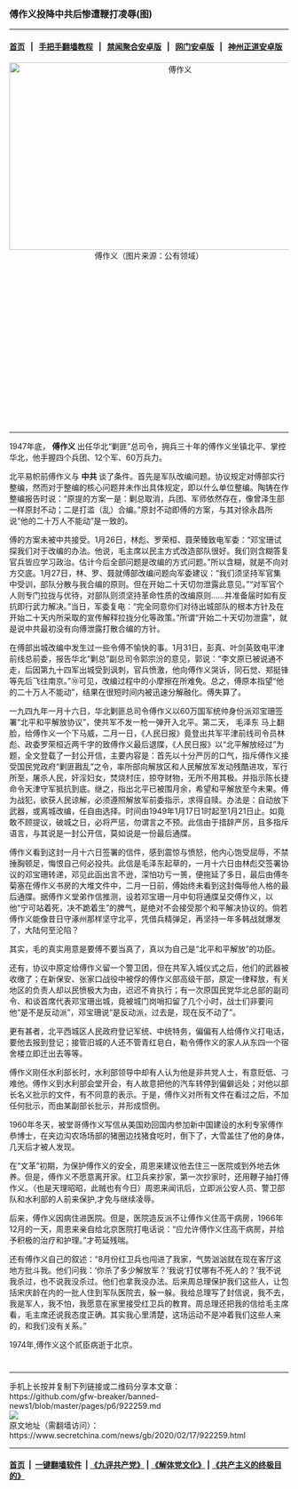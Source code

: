 ### 傅作义投降中共后惨遭鞭打凌辱(图)
------------------------

#### [首页](https://github.com/gfw-breaker/banned-news1/blob/master/README.md) &nbsp;&nbsp;|&nbsp;&nbsp; [手把手翻墙教程](https://github.com/gfw-breaker/guides/wiki) &nbsp;&nbsp;|&nbsp;&nbsp; [禁闻聚合安卓版](https://github.com/gfw-breaker/bn-android) &nbsp;&nbsp;|&nbsp;&nbsp; [网门安卓版](https://github.com/oGate2/oGate) &nbsp;&nbsp;|&nbsp;&nbsp; [神州正道安卓版](https://github.com/SzzdOgate/update) 



<div class="article_right" style="fone-color:#000">
 <p style="text-align: center;">
  <img alt="傅作义" src="https://img3.secretchina.com/pic/2020/2-17/p2629521a833031771-ss.jpg" style="height:337px; width:600px"/>
  <br>
   傅作义（图片来源：公有领域）
   <span id="hideid" name="hideid" style="color:red;display:none;">
    <span href="https://www.secretchina.com">
    </span>
   </span>
  </br>
 </p>
 <div id="txt-mid1-t21-2017">
  <ins class="adsbygoogle" data-ad-client="ca-pub-1276641434651360" data-ad-slot="2451032099" style="display:inline-block;width:336px;height:280px">
  </ins>
  

---


  </div>
 </div>
 <p>
  1947年底，
  <strong>
   <span href="https://www.secretchina.com/news/gb/tag/傅作义" target="_blank">
    傅作义
   </span>
  </strong>
  出任华北“剿匪”总司令，拥兵三十年的傅作义坐镇北平、掌控华北，他手握四个兵团、12个军、60万兵力。
  <span id="hideid" name="hideid" style="color:red;display:none;">
   <span href="https://www.secretchina.com">
   </span>
  </span>
 </p>
 <p>
  北平易帜前傅作义与
  <strong>
   <span href="https://www.secretchina.com/news/gb/tag/中共" target="_blank">
    中共
   </span>
  </strong>
  谈了条件。首先是军队改编问题。协议规定对傅部实行整编，然而对于整编的核心问题并未作出具体规定，即以什么单位整编。陶铸在作整编报告时说：“原提的方案一是：剿总取消，兵团、军师依然存在，像曾泽生部一样原封不动；二是打滥（乱）合编。”原封不动即傅的方案，与其对徐永昌所说“他的二十万人不能动”是一致的。
 </p>
 <p>
  傅的方案未被中共接受。1月26日，林彪、罗荣桓、聂荣臻致电军委：“邓宝珊试探我们对于改编的办法。他说，毛主席以民主方式改造部队很好。我们则含糊答复官兵皆应学习政治。估计今后全部问题是改编的方式问题。”所以含糊，就是不向对方交底。1月27日，林、罗、聂就傅部改编问题向军委建议：“我们须坚持军官集中受训，部队分散与我合编的原则。但在开始二十天切勿泄露此意见。”“对军官个人则专门拉拢与优待，对部队则须坚持革命性质的改编原则……并准备届时如有反抗即行武力解决。”当日，军委复电：“完全同意你们对待出城部队的根本方针及在开始二十天内所采取的宣传解释拉拢分化等政策。”所谓“开始二十天切勿泄露”，就是说中共最初没有向傅泄露打散合编的方针。
 </p>
 <p>
  在傅部出城改编中发生过一些令傅不愉快的事。1月31日，彭真、叶剑英致电平津前线总前委，报告华北“剿总”副总司令郭宗汾的意见，郭说：“李文原已被说通不走，后因第九十四军出城受到讽刺，官兵愤激，他向傅作义哭诉，同石觉、郑挺锋等先后飞往南京。”⑩可见，改编过程中的小摩擦在所难免。总之，傅原本指望“他的二十万人不能动”，结果在很短时间内被迅速分解融化。傅失算了。
 </p>
 <p>
  一九四九年一月十六日，华北剿匪总司令傅作义以60万国军统帅身份派邓宝珊签署“北平和平解放协议”，使共军不发一枪一弹开入北平。第二天，
  <span href="https://www.secretchina.com/news/gb/tag/毛泽东" target="_blank">
   毛泽东
  </span>
  马上翻脸，给傅作义一个下马威，二月一日，《人民日报》竟登出共军平津前线司令员林彪、政委罗荣桓近两千字的致傅作义最后退牒，《人民日报》以“北平解放经过”为题，全文登载了一封公开信，主要内容是：首先以十分严厉的口气，指斥傅作义接受国民党政府“剿匪戡乱”之令，率所部向解放区和人民解放军发动残酷进攻，军行所至，屠杀人民，奸淫妇女，焚烧村庄，掠夺财物，无所不用其极。并指示陈长捷命令天津守军抵抗到底。继之，指出北平已被围月余，希望和平解放至今未果。傅为战犯，欲获人民谅解，必须遵照解放军前委指示，求得自赎。办法是：自动放下武器，或离城改编，任自由选择。时间由1949年1月17日1时起至1月21日止。如竟敢不顾提议，破城之日，必将严惩，勿谓言之不预。此信由于措辞严厉，且多指斥语言，与其说是一封公开信，莫如说是一份最后通牒。
 </p>
 <p>
  傅作义看到这封一月十六日签署的信件，感到震惊与愤怒，他内心饱受屈辱，不禁捶胸顿足，悔恨自己何必投共。此信是毛泽东起草的，一月十六日由林彪交签署协议的邓宝珊转递，邓见此函出言不逊，深怕功亏一篑，便拖延了多日，最后由傅冬菊塞在傅作义书房的大堆文件中，二月一日前，傅始终未看到这封侮辱他人格的最后通牒。据傅作义堂弟作信推测，设若邓宝珊一月中旬将通牒呈交傅作义，以他“宁可站着死，决不跪着生”的脾气，是绝对不会接受那个和平解决协议的。倘若傅作义能像昔日守涿州那样坚守北平，凭借兵精弹足，再坚持一年多韩战就爆发了，大陆何至沦陷？
 </p>
 <p>
  其实，毛的真实用意是要傅不要当真了，真以为自己是“北平和平解放”的功臣。
 </p>
 <p>
  还有，协议中原定给傅作义留一个警卫团，但在共军入城仪式之后，他们的武器被收缴了；在新保安、张家口战役中被俘的傅作义部高级干部，原定一律释放，有关地区的负责人却以民愤极大为由，迟迟不肯执行；有一次原国民党华北总部的副司令、和谈首席代表邓宝珊出城，竟被城门岗哨扣留了几个小时，战士们非要问他“是不是反动派”，邓宝珊说“是反动派，过去是，现在反不动了”。
 </p>
 <p>
  更有甚者，北平西城区人民政府登记军统、中统特务，偏偏有人给傅作义打电话，要他去报到登记；接管旧城的人还不管青红皂白，勒令傅作义的家人从东四一个宿舍楼立即迁出去等等。
 </p>
 <p>
  傅作义刚任水利部长时，水利部领导中却有人认为他是非共党人士，有意贬低、刁难他。傅作义到水利部会堂开会，有人故意把他的汽车转停到偏僻远处；对他以部长名义批示的文件，有不同意的表示。于是，傅作义对所有文件在看过之后，不加任何批示，而由某副部长批示，并形成惯例。
 </p>
 <p>
  1960年冬天，被堂哥傅作义写信从美国劝回国内参加新中国建设的水利专家傅作恭博士，在夹边沟农场场部的猪圈边找猪食吃时，倒下了，大雪盖住了他的身体，几天后才被人发现。
 </p>
 <p>
  在“文革”初期，为保护傅作义的安全，周恩来建议他去住三一医院或到外地去休养。但是，傅作义不愿意离开家。红卫兵来抄家，第一次抄家时，还用鞭子抽打傅作义。（也是天理昭昭，此贼也有今日）周恩来闻讯后，立即派公安人员、警卫部队和水利部的人前来保护,才免与继续凌辱。
 </p>
 <p>
  后来，傅作义因病住进医院。但是，医院造反派不让傅作义住高干病房，1966年12月的一天，周恩来亲自给北京医院打电话说：“应允许傅作义住高干病房，并给予积极的治疗和护理。”才苟延残喘。
 </p>
 <p>
  还有傅作义自己的叙述：“8月份红卫兵也闯进了我家，气势汹汹就在现在客厅这地方批斗我。他们问我：‘你杀了多少解放军？’我说‘打仗哪有不死人的？’我不说我杀过，也不说我没杀过。他们也拿我没办法。后来周总理保护我们这些人，让包括宋庆龄在内的一批人住到军队医院去，躲一躲。我给总理写了封信说，我不去，我是军人，我不怕，我愿意在家里接受红卫兵的教育。周总理还把我的信给毛主席看，毛主席还说我态度正确。其实我心里清楚，这场运动不是冲着我们这些人来的，和我们没有关系。”
 </p>
 <p>
  1974年,傅作义这个贰臣病逝于北京。
  <center>
   <div>
    <div id="txt-mid2-t22-2017" style="display: block;  max-height: 351px;  overflow: hidden;">
     <div id="SC-21xxx">
     </div>
     <ins class="adsbygoogle" data-ad-client="ca-pub-1276641434651360" data-ad-format="auto" data-ad-slot="4301710469" data-full-width-responsive="true" style="display:block">
     </ins>
    </div>
   </div>
  </center>
  <div style="padding-top:12px;">
  </div>
 </p>
</div>

<hr/>
手机上长按并复制下列链接或二维码分享本文章：<br/>
https://github.com/gfw-breaker/banned-news1/blob/master/pages/p6/922259.md <br/>
<a href='https://github.com/gfw-breaker/banned-news1/blob/master/pages/p6/922259.md'><img src='https://github.com/gfw-breaker/banned-news1/blob/master/pages/p6/922259.md.png'/></a> <br/>
原文地址（需翻墙访问）：https://www.secretchina.com/news/gb/2020/02/17/922259.html


------------------------
#### [首页](https://github.com/gfw-breaker/banned-news1/blob/master/README.md) &nbsp;|&nbsp; [一键翻墙软件](https://github.com/gfw-breaker/nogfw/blob/master/README.md) &nbsp;| [《九评共产党》](https://github.com/gfw-breaker/9ping.md/blob/master/README.md#九评之一评共产党是什么) | [《解体党文化》](https://github.com/gfw-breaker/jtdwh.md/blob/master/README.md) | [《共产主义的终极目的》](https://github.com/gfw-breaker/gczydzjmd.md/blob/master/README.md)


<img src='http://gfw-breaker.win/banned-news/pages/p6/922259.md' width='0px' height='0px'/>